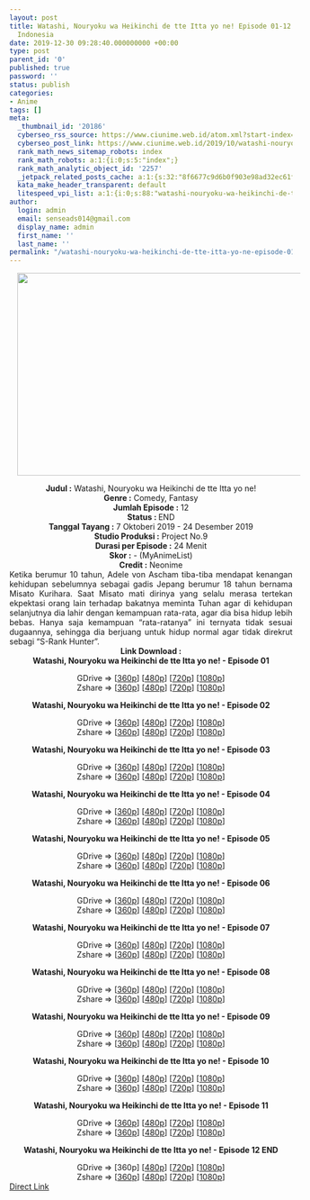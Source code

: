 ```yaml
---
layout: post
title: Watashi, Nouryoku wa Heikinchi de tte Itta yo ne! Episode 01-12 END Subtitle
  Indonesia
date: 2019-12-30 09:28:40.000000000 +00:00
type: post
parent_id: '0'
published: true
password: ''
status: publish
categories:
- Anime
tags: []
meta:
  _thumbnail_id: '20186'
  cyberseo_rss_source: https://www.ciunime.web.id/atom.xml?start-index=1351&max-results=150
  cyberseo_post_link: https://www.ciunime.web.id/2019/10/watashi-nouryoku-wa-heikinchi-de-tte.html
  rank_math_news_sitemap_robots: index
  rank_math_robots: a:1:{i:0;s:5:"index";}
  rank_math_analytic_object_id: '2257'
  _jetpack_related_posts_cache: a:1:{s:32:"8f6677c9d6b0f903e98ad32ec61f8deb";a:2:{s:7:"expires";i:1663208848;s:7:"payload";a:0:{}}}
  kata_make_header_transparent: default
  litespeed_vpi_list: a:1:{i:0;s:88:"watashi-nouryoku-wa-heikinchi-de-tte-itta-yo-ne-episode-01-12-end-subtitle-indonesia.jpg";}
author:
  login: admin
  email: senseads014@gmail.com
  display_name: admin
  first_name: ''
  last_name: ''
permalink: "/watashi-nouryoku-wa-heikinchi-de-tte-itta-yo-ne-episode-01-12-end-subtitle-indonesia/"
---
```

<div class="separator" style="clear: both; text-align: center;"><a href="https://1.bp.blogspot.com/-xjTYVJezP74/XZT5l26rbXI/AAAAAAAAdbM/of_1LCoMyz8ULJLm6EikpW_TDFHSsStuwCLcBGAsYHQ/s1600/Watashi%252C%2BNouryoku%2Bwa%2BHeikinchi%2Bde%2Btte%2BItta%2Byo%2Bne%2521.jpg" imageanchor="1" style="margin-left: 1em; margin-right: 1em;"><img border="0" data-original-height="720" data-original-width="1280" height="360" src="{{ site.baseurl }}/assets/2019/12/Watashi%252C%2BNouryoku%2Bwa%2BHeikinchi%2Bde%2Btte%2BItta%2Byo%2Bne%2521.jpg" width="640" /></a></div>
<p>
<div style="text-align: center;"><b>Judul</b><b><b>&nbsp;</b>:</b>&nbsp;Watashi, Nouryoku wa Heikinchi de tte Itta yo ne!</div>
<div style="text-align: center;"><b>Genre :</b>&nbsp;Comedy, Fantasy</div>
<div style="text-align: center;"><b>Jumlah Episode :</b>&nbsp;12<br /><b>Status :&nbsp;</b>END<br /><b>Tanggal Tayang :</b>&nbsp;7 Oktoberi 2019 - 24 Desember 2019<br /><b>Studio Produksi :</b>&nbsp;Project No.9<br /><b>Durasi per Episode :</b>&nbsp;24 Menit</div>
<div style="text-align: center;"><b>Skor :</b>&nbsp;- (MyAnimeList)<br /><b>Credit :</b>&nbsp;Neonime</div>
<div style="text-align: center;"></div>
<div style="text-align: justify;">Ketika berumur 10 tahun, Adele von Ascham tiba-tiba mendapat kenangan kehidupan sebelumnya sebagai gadis Jepang berumur 18 tahun bernama Misato Kurihara. Saat Misato mati dirinya yang selalu merasa tertekan ekpektasi orang lain terhadap bakatnya meminta Tuhan agar di kehidupan selanjutnya dia lahir dengan kemampuan rata-rata, agar dia bisa hidup lebih bebas. Hanya saja kemampuan “rata-ratanya” ini ternyata tidak sesuai dugaannya, sehingga dia berjuang untuk hidup normal agar tidak direkrut sebagi “S-Rank Hunter”.</div>
<div style="text-align: justify;"></div>
<div style="text-align: justify;"></div>
<div style="text-align: center;"><b>Link Download :</b></div>
<div style="text-align: center;"><b>Watashi, Nouryoku wa Heikinchi de tte Itta yo ne!&nbsp;- Episode 01</b></p>
<div style="text-align: center;">GDrive =&gt; [<a href="https://drive.google.com/uc?export=download&amp;id=15yqHNRSC970EeYoeSO_nyyHEvDnAdK_4" target="_blank" rel="noopener">360p</a>] [<a href="https://drive.google.com/uc?export=download&amp;id=1HseWE-o4WRwvWvZ4Gp6yVLQkcO7Xk1x2" target="_blank" rel="noopener">480p</a>] [<a href="https://drive.google.com/uc?export=download&amp;id=184fHKbeTNzKk_PXaF9s7p8FNrBvyv2WI" target="_blank" rel="noopener">720p</a>]&nbsp;[<a href="https://drive.google.com/uc?id=1D4DlarkCbctzOwlolK6Kyav7M772Vh0r" target="_blank" rel="noopener">1080p</a>]<br />Zshare =&gt; [<a href="https://www39.zippyshare.com/v/6qeeMiD1/file.html" target="_blank" rel="noopener">360p</a>] [<a href="https://www39.zippyshare.com/v/KVEBLKlB/file.html" target="_blank" rel="noopener">480p</a>] [<a href="https://www39.zippyshare.com/v/4R21zq6v/file.html" target="_blank" rel="noopener">720p</a>]&nbsp;[<a href="https://www30.zippyshare.com/v/6BaS7ROO/file.html" target="_blank" rel="noopener">1080p</a>]</p>
<p><b>Watashi, Nouryoku wa Heikinchi de tte Itta yo ne!&nbsp;- Episode 02</b></p>
<div style="text-align: center;">GDrive =&gt; [<a href="https://drive.google.com/uc?id=1lyT9n2wrK04usJqsey0wFPfx_vJNL9oG" target="_blank" rel="noopener">360p</a>] [<a href="https://drive.google.com/uc?id=1Zy2cX5FR9e99oK93Qe3is9Iq92Kr27xA" target="_blank" rel="noopener">480p</a>] [<a href="https://drive.google.com/uc?id=1FQTQqHsdizatTe2JotOfmeoZIaMfISzI" target="_blank" rel="noopener">720p</a>] [<a href="https://drive.google.com/uc?id=1QGpSAulpufZ4LElsV0-WlVRdY3-5imwt" target="_blank" rel="noopener">1080p</a>]<br />Zshare =&gt; [<a href="https://www76.zippyshare.com/v/rD9zxCwK/file.html" target="_blank" rel="noopener">360p</a>] [<a href="https://www117.zippyshare.com/v/jSGKsCT2/file.html" target="_blank" rel="noopener">480p</a>] [<a href="https://www83.zippyshare.com/v/3akIBuUL/file.html" target="_blank" rel="noopener">720p</a>] [<a href="https://www90.zippyshare.com/v/FYRhFXWg/file.html" target="_blank" rel="noopener">1080p</a>]</p>
<p><b>Watashi, Nouryoku wa Heikinchi de tte Itta yo ne!&nbsp;- Episode 03</b></p>
<div style="text-align: center;">GDrive =&gt; [<a href="https://drive.google.com/uc?id=1W9P1y7TpOjpYlPYdthkTFbAyJ4qxb6is" target="_blank" rel="noopener">360p</a>] [<a href="https://drive.google.com/uc?id=14LYGz1RsSsuVSrDb8f-D8T2k11VCgkcv" target="_blank" rel="noopener">480p</a>] [<a href="https://drive.google.com/uc?id=1zJpO3OOLKmtcGxz6605YRESilDLXwqXp" target="_blank" rel="noopener">720p</a>] [<a href="https://drive.google.com/uc?id=1H3ZLQzPHO-A3fFojSE3HVIfbpr4WDzqt" target="_blank" rel="noopener">1080p</a>]<br />Zshare =&gt; [<a href="https://www31.zippyshare.com/v/frRRYbXT/file.html" target="_blank" rel="noopener">360p</a>] [<a href="https://www72.zippyshare.com/v/S7rXvf5D/file.html" target="_blank" rel="noopener">480p</a>] [<a href="https://www119.zippyshare.com/v/uaKTYWjc/file.html" target="_blank" rel="noopener">720p</a>] [<a href="https://www46.zippyshare.com/v/ZkClkNvr/file.html" target="_blank" rel="noopener">1080p</a>]</p>
<p><b>Watashi, Nouryoku wa Heikinchi de tte Itta yo ne!&nbsp;- Episode 04</b></p>
<div style="text-align: center;">GDrive =&gt; [<a href="https://drive.google.com/uc?id=1bxgWOSNEAfpJj4VnP3OQa_yTREHynEVV" target="_blank" rel="noopener">360p</a>] [<a href="https://drive.google.com/uc?id=1KIM_D6gJvg9tluX-hI_2W0d7NewcqtVw" target="_blank" rel="noopener">480p</a>] [<a href="https://drive.google.com/uc?id=1A_SqbUTK3UFwWoEsVv8K2CcV5FEv9FcO" target="_blank" rel="noopener">720p</a>] [<a href="https://drive.google.com/uc?id=1maPrGfnjP33EXcOMZxOFauZtz4WARjF_" target="_blank" rel="noopener">1080p</a>]<br />Zshare =&gt; [<a href="https://www112.zippyshare.com/v/PHcSm2Eg/file.html" target="_blank" rel="noopener">360p</a>] [<a href="https://www90.zippyshare.com/v/hmfEoeeE/file.html" target="_blank" rel="noopener">480p</a>] [<a href="https://www22.zippyshare.com/v/yZTKMxM0/file.html" target="_blank" rel="noopener">720p</a>] [<a href="https://www17.zippyshare.com/v/hT0iCNpN/file.html" target="_blank" rel="noopener">1080p</a>]</p>
<p><b>Watashi, Nouryoku wa Heikinchi de tte Itta yo ne!&nbsp;- Episode 05</b></p>
<div style="text-align: center;">GDrive =&gt; [<a href="https://drive.google.com/uc?id=1NKV5YV4vV-XHQe__4nlWC-cb4gXf0jHu" target="_blank" rel="noopener">360p</a>] [<a href="https://drive.google.com/uc?id=13B35Av-PUip8wyCrT2_9cIHakZFIxseu" target="_blank" rel="noopener">480p</a>] [<a href="https://drive.google.com/uc?id=12PyWSsSN74gMUoVijo6TMHa6aDwMjIJk" target="_blank" rel="noopener">720p</a>] [<a href="https://drive.google.com/uc?id=1HyYlohT1Z5NPTTYEdqRgzG_GW9cCNxRy" target="_blank" rel="noopener">1080p</a>]<br />Zshare =&gt; [<a href="https://www78.zippyshare.com/v/0ex7j75w/file.html" target="_blank" rel="noopener">360p</a>] [<a href="https://www57.zippyshare.com/v/yvFaDfaz/file.html" target="_blank" rel="noopener">480p</a>] [<a href="https://www61.zippyshare.com/v/vAmV3bsj/file.html" target="_blank" rel="noopener">720p</a>] [<a href="https://www106.zippyshare.com/v/8Yr1Aasg/file.html" target="_blank" rel="noopener">1080p</a>]</p>
<p><b>Watashi, Nouryoku wa Heikinchi de tte Itta yo ne!&nbsp;- Episode 06</b></p>
<div style="text-align: center;">GDrive =&gt; [<a href="https://drive.google.com/uc?id=18qyOmRzHSbMhYqm9VFRmViGGt2z8AJyE" target="_blank" rel="noopener">360p</a>] [<a href="https://drive.google.com/uc?id=17-qler1hPt4oCk_n4VgR307lkzhfObnp" target="_blank" rel="noopener">480p</a>] [<a href="https://drive.google.com/uc?id=1GxjKYehTxZds9RgHfvtuVHFqSe5BTJsr" target="_blank" rel="noopener">720p</a>] [<a href="https://drive.google.com/uc?id=1fHQEk47_AKjUUSJave1csRccle3Bzxe5" target="_blank" rel="noopener">1080p</a>]<br />Zshare =&gt; [<a href="https://www89.zippyshare.com/v/sLjsfABN/file.html" target="_blank" rel="noopener">360p</a>] [<a href="https://www99.zippyshare.com/v/PwpZq9LP/file.html" target="_blank" rel="noopener">480p</a>] [<a href="https://www92.zippyshare.com/v/XnYtV1a9/file.html" target="_blank" rel="noopener">720p</a>] [<a href="https://www33.zippyshare.com/v/bZdHzAR2/file.html" target="_blank" rel="noopener">1080p</a>]</p>
<p><b>Watashi, Nouryoku wa Heikinchi de tte Itta yo ne!&nbsp;- Episode 07</b></p>
<div style="text-align: center;">GDrive =&gt; [<a href="https://drive.google.com/uc?id=12vDlrTkP4psilBL0jq7wMkBN-DyfgND7" target="_blank" rel="noopener">360p</a>] [<a href="https://drive.google.com/uc?id=1JeDvgJzvAWLFFvbx0j96IH-3dWiQxVFW" target="_blank" rel="noopener">480p</a>] [<a href="https://drive.google.com/uc?id=1Ubbpc284Fa1BaDSUIOS7NUUfBXbx2DQ1" target="_blank" rel="noopener">720p</a>] [<a href="https://drive.google.com/uc?id=1BQ4_5vcr0fQ0mVZOHwXXDJv0LjrErlxP" target="_blank" rel="noopener">1080p</a>]<br />Zshare =&gt; [<a href="https://www45.zippyshare.com/v/BwoEVkNA/file.html" target="_blank" rel="noopener">360p</a>] [<a href="https://www37.zippyshare.com/v/XINyuZxy/file.html" target="_blank" rel="noopener">480p</a>] [<a href="https://www117.zippyshare.com/v/MJgZo4Tn/file.html" target="_blank" rel="noopener">720p</a>] [<a href="https://www112.zippyshare.com/v/41c4IC62/file.html" target="_blank" rel="noopener">1080p</a>]</p>
<p><b>Watashi, Nouryoku wa Heikinchi de tte Itta yo ne!&nbsp;- Episode 08</b></p>
<div style="text-align: center;">GDrive =&gt; [<a href="https://drive.google.com/uc?export=download&amp;id=1OpZUIkt_zoST1v26Xj6YkQDiFCNVdRyz" target="_blank" rel="noopener">360p</a>] [<a href="https://drive.google.com/uc?export=download&amp;id=1KcwAveDcG2XI0hCm7ngJXyMOEbhfuG_g" target="_blank" rel="noopener">480p</a>] [<a href="https://drive.google.com/uc?export=download&amp;id=1st-Bk-SwpsRieY3msyLpesOjSJZvWd0U" target="_blank" rel="noopener">720p</a>] [<a href="https://drive.google.com/uc?export=download&amp;id=1A9TuvUclaX3zd8hZRy0Eb-jWQxWmG-lU" target="_blank" rel="noopener">1080p</a>]<br />Zshare =&gt; [<a href="https://www67.zippyshare.com/v/OmGCRxI2/file.html" target="_blank" rel="noopener">360p</a>] [<a href="https://www67.zippyshare.com/v/SzokqWaD/file.html" target="_blank" rel="noopener">480p</a>] [<a href="https://www67.zippyshare.com/v/2OrsbQ8u/file.html" target="_blank" rel="noopener">720p</a>] [<a href="https://www67.zippyshare.com/v/HnBL5Mrj/file.html" target="_blank" rel="noopener">1080p</a>]</p>
<p><b>Watashi, Nouryoku wa Heikinchi de tte Itta yo ne!&nbsp;- Episode 09</b></p>
<div style="text-align: center;">GDrive =&gt; [<a href="https://drive.google.com/uc?export=download&amp;id=174eP9VmS8i70xz7xyV6Cf2SxmquylMlR" target="_blank" rel="noopener">360p</a>] [<a href="https://drive.google.com/uc?export=download&amp;id=12bl1VOqTp3-O68as9Jkis4kbEngRinM-" target="_blank" rel="noopener">480p</a>] [<a href="https://drive.google.com/uc?export=download&amp;id=1ZrlHLEpYlx3n--rT3q54BBjW4A7pf6eP" target="_blank" rel="noopener">720p</a>] [<a href="https://drive.google.com/uc?export=download&amp;id=1FQCfya_Kw3qIx-yt0vc-A7EKvHzrzhfI" target="_blank" rel="noopener">1080p</a>]<br />Zshare =&gt; [<a href="https://www51.zippyshare.com/v/L28KPfu6/file.html" target="_blank" rel="noopener">360p</a>] [<a href="https://www28.zippyshare.com/v/mQZpVwtK/file.html" target="_blank" rel="noopener">480p</a>] [<a href="https://www28.zippyshare.com/v/yTBPo58h/file.html" target="_blank" rel="noopener">720p</a>] [<a href="https://www34.zippyshare.com/v/lnBinRrU/file.html" target="_blank" rel="noopener">1080p</a>]</p>
<p><b>Watashi, Nouryoku wa Heikinchi de tte Itta yo ne!&nbsp;- Episode 10</b></p>
<div style="text-align: center;">GDrive =&gt; [<a href="https://drive.google.com/uc?export=download&amp;id=1rTu5RNfQ8a61a2WMame-n9J6K_2SsJf-" target="_blank" rel="noopener">360p</a>] [<a href="https://drive.google.com/uc?export=download&amp;id=10Ns_jMS6FTpTN5XNNZdyHJJYdLmhFiaE" target="_blank" rel="noopener">480p</a>] [<a href="https://drive.google.com/uc?export=download&amp;id=1oHsoSf0Ae94vv3-KNGTmP33gmhxx8ruf" target="_blank" rel="noopener">720p</a>] [<a href="https://drive.google.com/uc?id=11fAEjcOubEXg34qlmF5dhO8HkBsn4-gN" target="_blank" rel="noopener">1080p</a>]<br />Zshare =&gt; [<a href="https://www120.zippyshare.com/v/dg7utq00/file.html" target="_blank" rel="noopener">360p</a>] [<a href="https://www120.zippyshare.com/v/MOulIHJi/file.html" target="_blank" rel="noopener">480p</a>] [<a href="https://www120.zippyshare.com/v/u15ZvVHB/file.html" target="_blank" rel="noopener">720p</a>] [<a href="https://www120.zippyshare.com/v/E2wbi4Zw/file.html" target="_blank" rel="noopener">1080p</a>]</p>
<p><b>Watashi, Nouryoku wa Heikinchi de tte Itta yo ne!&nbsp;- Episode 11</b></p>
<div style="text-align: center;">GDrive =&gt; [<a href="https://drive.google.com/uc?export=download&amp;id=190-2LMl2uLsOUDq6Lwtqklr8LuNtwX8c" target="_blank" rel="noopener">360p</a>] [<a href="https://drive.google.com/uc?export=download&amp;id=1QpA6pYS4fO3EDFCkmgqVJMqx0HxLUM-v" target="_blank" rel="noopener">480p</a>] [<a href="https://drive.google.com/uc?export=download&amp;id=1atnIKMsxigrDEIWnKcRs9KcH3c2ceVXV" target="_blank" rel="noopener">720p</a>] [<a href="https://drive.google.com/uc?export=download&amp;id=1N-JBAAXM4cHlndN5xsHkDTxarhMPyCzN" target="_blank" rel="noopener">1080p</a>]<br />Zshare =&gt; [<a href="https://www110.zippyshare.com/v/gbB9zec3/file.html" target="_blank" rel="noopener">360p</a>] [<a href="https://www42.zippyshare.com/v/aDD0lze4/file.html" target="_blank" rel="noopener">480p</a>] [<a href="https://www9.zippyshare.com/v/NUh95ETi/file.html" target="_blank" rel="noopener">720p</a>] [<a href="https://www9.zippyshare.com/v/flgxzx0Y/file.html" target="_blank" rel="noopener">1080p</a>]</p>
<p><b>Watashi, Nouryoku wa Heikinchi de tte Itta yo ne!&nbsp;- Episode 12 END</b></p>
<div style="text-align: center;">GDrive =&gt; [360p] [<a href="https://drive.google.com/uc?id=1t0oXhQgNn-IcNkDv9LPes4kwPkRP42pD" target="_blank" rel="noopener">480p</a>] [<a href="https://drive.google.com/uc?export=download&amp;id=1swW0GIRVfdpUBELw5GaRj1Yap8GzM-xx" target="_blank" rel="noopener">720p</a>] [<a href="https://drive.google.com/uc?export=download&amp;id=1E1W0rOqyvFl1LYRJNR2z3fhg2yzgWhlQ" target="_blank" rel="noopener">1080p</a>]<br />Zshare =&gt; [<a href="https://www39.zippyshare.com/v/GbvHQ07n/file.html" target="_blank" rel="noopener">360p</a>] [<a href="https://www22.zippyshare.com/v/jZOiY48c/file.html" target="_blank" rel="noopener">480p</a>] [<a href="https://www22.zippyshare.com/v/5VHB2uRP/file.html" target="_blank" rel="noopener">720p</a>] [<a href="https://www22.zippyshare.com/v/VKM8tXUC/file.html" target="_blank" rel="noopener">1080p</a>]</div>
</div>
</div>
</div>
</div>
</div>
</div>
</div>
</div>
</div>
</div>
</div>
</div>
<link rel="stylesheet" href="https://cdnjs.cloudflare.com/ajax/libs/font-awesome/4.7.0/css/font-awesome.min.css" />
<div class="divbtn"> <a href="https://handymansurrender.com/fihup8buzv?key=94550f7ce39444073321dde3b8782f97" class="btn"><i class="fa fa-download"></i> Direct Link</a> </div>
